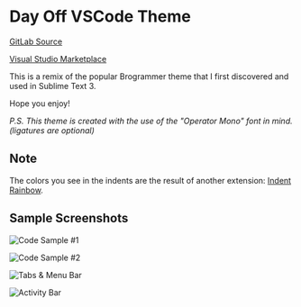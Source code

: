 # Day Off VSCode Theme

[GitLab Source](https://gitlab.com/anewlevelmedia/day-off-vsc-theme)

[Visual Studio Marketplace](https://marketplace.visualstudio.com/items?itemName=ANewLevelMedia.day-off-color-theme)

This is a remix of the popular Brogrammer theme that I first discovered and used in Sublime Text 3.

Hope you enjoy!

_P.S. This theme is created with the use of the "Operator Mono" font in mind. (ligatures are optional)_

## Note

The colors you see in the indents are the result of another extension: [Indent Rainbow](https://marketplace.visualstudio.com/items?itemName=oderwat.indent-rainbow).

## Sample Screenshots

![Code Sample #1](https://gitlab.com/anewlevelmedia/day-off-vsc-theme/-/raw/master/assets/img/day-off-screen-01.png)

![Code Sample #2](https://gitlab.com/anewlevelmedia/day-off-vsc-theme/-/raw/master/assets/img/day-off-screen-02.png)

![Tabs & Menu Bar](https://gitlab.com/anewlevelmedia/day-off-vsc-theme/-/raw/master/assets/img/day-off-screen-03.png)

![Activity Bar](https://gitlab.com/anewlevelmedia/day-off-vsc-theme/-/raw/master/assets/img/day-off-screen-04.png)
